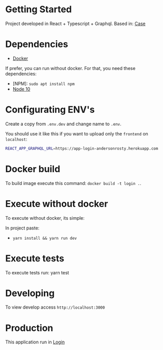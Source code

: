 # Getting Started

Project developed in React + Typescript + Graphql.
Based in: [Case](https://docs.google.com/document/d/1t2NDJ1-HnL0Jp7ZaqDeYi2OVAfworO4fv1olcUJkUJ4/edit)

# Dependencies

* [Docker](https://docs.docker.com/engine/install/ubuntu/)

If prefer, you can run without docker. For that, you need these dependencies:

* [NPM]: `sudo apt install npm`
* [Node 10](https://nodejs.org/en/download/package-manager/)

# Configurating ENV's

Create a copy from `.env.dev` and change name to `.env`.

You should use it like this if you want to upload only the `frontend` on `localhost`:

```bash
REACT_APP_GRAPHQL_URL=https://app-login-andersonrosty.herokuapp.com
```

# Docker build

To build image execute this command: `docker build -t login .`.

# Execute without docker

To execute without docker, its simple:

In project paste:
 - `yarn install && yarn run dev`

# Execute tests

To execute tests run: yarn test

# Developing

To view develop access `http://localhost:3000`

# Production

This application run in [Login](https://login-react-andersonrosty.herokuapp.com/)